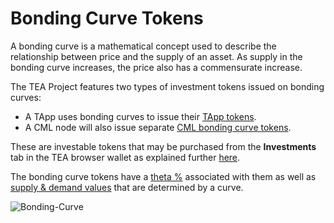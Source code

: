 # Bonding Curve Tokens

A bonding curve is a mathematical concept used to describe the relationship between price and the supply of an asset. As supply in the bonding curve increases, the price also has a commensurate increase.

The TEA Project features two types of investment tokens issued on bonding curves:

* A TApp uses bonding curves to issue their [TApp tokens](tapp-tokens.md). 
* A CML node will also issue separate [CML bonding curve tokens](CML-mining-tokens.md).

These are investable tokens that may be purchased from the **Investments** tab in the TEA browser wallet as explained further [here](TApps-Tokens-List.md).

The bonding curve tokens have a [theta %](Bonding-Curve-Theta.md) associated with them as well as [supply & demand values](TApp-Token-Supply-and-Demand.md) that are determined by a curve.

![Bonding-Curve](https://user-images.githubusercontent.com/86096370/167538641-45c498a2-7ab1-428a-9ecd-b37a051bb9d2.png)
